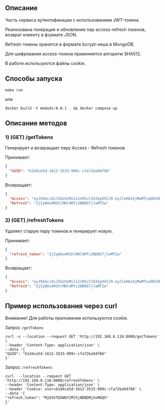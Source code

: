 ## Описание
Часть сервиса аутентификации с использованием JWT-токена. 

Реализована генерация и обновление пар access-refresh токенов, возврат клиенту в формате JSON.

Refresh-токены хранятся в формате bcrypt-хеша в MongoDB.

Для шифрования access-токена применяется алгоритм SHA512.

В работе используются файлы cookie.
## Способы запуска
`make run`

или

`docker build -t medods:0.0.1 . && docker compose up`

## Описание методов
### 1) (GET) /getTokens
Генерирует и возвращает пару Access - Refresh токенов

Принимает:
```json
{
  "GUID": "b1d4ce5d-1612-3533-999c-cfa72ba94f86"
}
```

Возвращает:
```json
{
  "Access": "eyJhbGciOiJIUzUxMiIsInR5cCI6IkpXVCJ9.eyJleHAiOjMwMTcwODI4MTAzMSwiZ3VpZCI6ImIxZDRjZTVkLTE2MTItMzUzMy05OTljLWNmYTcyYmE5NGY4NiJ9.otFlj1XxCvqNyoYfsfa6wH7A8fEGHpPXcqIbFcsEtimZtIoWqNh5aACd-99mWaXle1MxBFIHTb82GQtOVttZkg",
  "Refresh": "ZjIyWXo4M1hlMHl4MTc2NDNSTjlwMTIw"
}
```
### 2) (GET) /refreshTokens
Удаляет старую пару токенов и генерирует новую.

Принимает:
```json
{
  "refresh_token": "ZjIyWXo4M1hlMHl4MTc2NDNSTjlwMTIw"
}
```

Возвращает:
```json
{
  "Access": "eyJhbGciOiJIUzUxMiIsInR5cCI6IkpXVCJ9.eyJleHAiOjMwMTcwODI4MTAzMSwiZ3VpZCI6ImIxZDRjZTVkLTE2MTItMzUzMy05OTljLWNmYTcyYmE5NGY4NiJ9.otFlj1XxCvqNyoYfsfa6wH7A8fEGHpPXcqIbFcsEtimZtIoWqNh5aACd-99mWaXle1MxBFIHTb82GQtOVttZkg",
  "Refresh": "ZjIyWXo4M1hlMHl4MTc2NDNSTjlwMTIw"
}
```
## Пример использования через curl
Внимание! Для работы приложения используются cookie.

Запрос `/getTokens`

```
curl -v --location --request GET 'http://192.168.0.116:8080/getTokens' \
--header 'Content-Type: application/json' \
--data '{
"GUID": "b1d4ce5d-1612-3533-999c-cfa72ba94f86"
}'
```

Запрос `/refreshTokens`

```
curl  --location --request GET 'http://192.168.0.116:8080/refreshTokens' \
--header 'Content-Type: application/json' \
--header 'Cookie: user=b1d4ce5d-1612-3533-999c-cfa72ba94f86' \
--data '{
"refresh_token": "MjE4STQ5WUY2MlhjNDBDMjUxMGQ5"
}'
`

